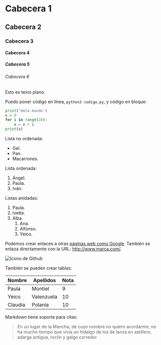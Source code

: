 # Cabecera 1

## Cabecera 2

### Cabecera 3

#### Cabecera 4

##### Cabecera 5

###### Cabecera 6

Esto es texto plano.

Puedo poner código en línea, `python3 codigo.py`, y código en bloque:

```python
print('Hola mundo')
x = 0
for i in range(10):
    x = x + i
print(x)
```

Lista no ordenada:

* Gel.
* Pan.
* Macarrones.

Lista ordenada:

1. Ángel.
2. Paula.
3. Iván.

Listas anidadas:

1. Paula.
2. Ivette.
3. Alba.
    1. Ana.
    2. Alfonso.
    3. Yeico.

Podemos crear enlaces a otras [páginas web como Google](http://google.com). También se enlaza directamente con la URL: http://www.marca.com/.

![Icono de Github](https://github.com/apple-touch-icon.png 'Imagen de GitHub')

También se pueden crear tablas:

| Nombre | Apellidos | Nota |
|--------|-----------|------|
| Paula  | Montiel   |  9   |
| Yeico  | Valenzuela |  10 |
| Claudia | Polanía | 10    |

Markdown tiene soporte para citas:

> En un lugar de la Mancha, de cuyo nombre no quiero acordarme, no ha mucho tiempo que vivía un hidalgo de los de lanza en astillero, adarga antigua, rociín y galgo corredor.
